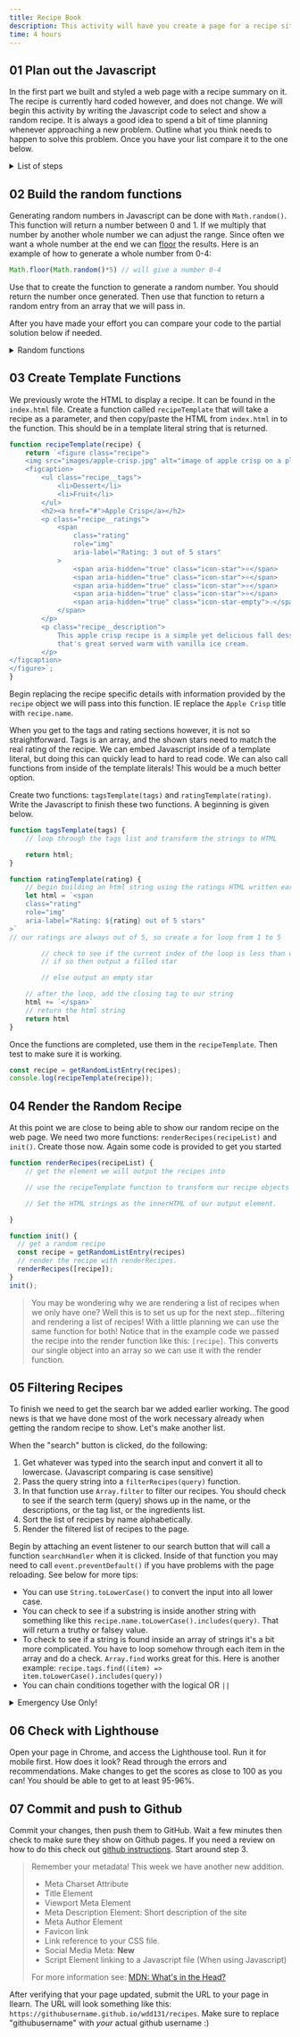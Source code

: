 ```yaml
---
title: Recipe Book
description: This activity will have you create a page for a recipe site. It should be responsive and include good SEO, be accessible, and will give the opportunity to practice using Flexbox. We will use Javascript to make the site dynamic and add search.
time: 4 hours
---
```


## **01** Plan out the Javascript

In the first part we built and styled a web page with a recipe summary on it. The recipe is currently hard coded however, and does not change. We will begin this activity by writing the Javascript code to select and show a random recipe. It is always a good idea to spend a bit of time planning whenever approaching a new problem. Outline what you think needs to happen to solve this problem. Once you have your list compare it to the one below.

<details>
<summary>List of steps</summary>

1. Check that you have the list of recipes in `recipes.js` 
2. Create a function to generate a random number >= 0 and < num
3. Create a function that will use the imported recipes, and the random function from step 2 to return a random recipe.
4. Using the HTML in the `index.html`, create a template function that will be responsible for generating the HTML necessary to display a recipe.
5. Notice that there are two parts in this template where the markup will change based on the recipe: ratings and tags.
6. Create a template function to generate the markup to display the tags. It should expect a list of tags as a parameter.
7. Create another template function to generate the correct rating stars. This function will expect a number to represent how many stars. Make sure to retain the class and aria info on the ratings!
8. Using the random recipe function, create an `init` function the should run when the page loads to render out a random recipe.
9. Test to make sure everything is working so far.

</details>

## **02** Build the random functions

Generating random numbers in Javascript can be done with `Math.random()`. This function will return a number between 0 and 1. If we multiply that number by another whole number we can adjust the range. Since often we want a whole number at the end we can [floor](https://developer.mozilla.org/en-US/docs/Web/JavaScript/Reference/Global_Objects/Math/floor) the results. Here is an example of how to generate a whole number from 0-4:

```javascript
Math.floor(Math.random()*5) // will give a number 0-4
```

Use that to create the function to generate a random number. You should return the number once generated. Then use that function to return a random entry from an array that we will pass in.

<!-- To test these functions we need to import the recipes found in the provided `recipes.js` file.

```javascript
import recipes from './recipes.js';
```

>Remember that to use the `import` keyword we have to tell the browser that we will be using it. We do that by adding `type="module"` to the script tag in the HTML. So it would look like this:
>
>```html
> <script src="main.js" type="module">
>``` -->

After you have made your effort you can compare your code to the partial solution below if needed.

<details>
<summary>Random functions</summary>

```javascript
const recipes = [];

function random(num) {
	return Math.floor(Math.random() * num);
}

function getRandomListEntry(list) {
	const listLength = list.length;
	const randomNum = random(listLength);
	return list[randomNum];
}

// to test
console.log(getRandomListEntry(recipes));

```

</details>

## **03** Create Template Functions

We previously wrote the HTML to display a recipe. It can be found in the `index.html` file. Create a function called `recipeTemplate` that will take a recipe as a parameter, and then copy/paste the HTML from `index.html` in to the function. This should be in a template literal string that is returned.

```javascript
function recipeTemplate(recipe) {
	return `<figure class="recipe">
	<img src="images/apple-crisp.jpg" alt="image of apple crisp on a plate" />
	<figcaption>
		<ul class="recipe__tags">
			<li>Dessert</li>
			<li>Fruit</li>
		</ul>
		<h2><a href="#">Apple Crisp</a></h2>
		<p class="recipe__ratings">
			<span
				class="rating"
				role="img"
				aria-label="Rating: 3 out of 5 stars"
			>
				<span aria-hidden="true" class="icon-star">⭐</span>
				<span aria-hidden="true" class="icon-star">⭐</span>
				<span aria-hidden="true" class="icon-star">⭐</span>
				<span aria-hidden="true" class="icon-star">⭐</span>
				<span aria-hidden="true" class="icon-star-empty">☆</span>
			</span>
		</p>
		<p class="recipe__description">
			This apple crisp recipe is a simple yet delicious fall dessert
			that's great served warm with vanilla ice cream.
		</p>
</figcaption>
</figure>`;
}
```

Begin replacing the recipe specific details with information provided by the `recipe` object we will pass into this function. IE replace the `Apple Crisp` title with `recipe.name`.

When you get to the tags and rating sections however, it is not so straightforward. Tags is an array, and the shown stars need to match the real rating of the recipe. We can embed Javascript inside of a template literal, but doing this can quickly lead to hard to read code. We can also call functions from inside of the template literals! This would be a much better option.

Create two functions: `tagsTemplate(tags)` and `ratingTemplate(rating)`. Write the Javascript to finish these two functions. A beginning is given below.

```javascript
function tagsTemplate(tags) {
	// loop through the tags list and transform the strings to HTML

	return html;
}

function ratingTemplate(rating) {
	// begin building an html string using the ratings HTML written earlier as a model.
	let html = `<span
	class="rating"
	role="img"
	aria-label="Rating: ${rating} out of 5 stars"
>`
// our ratings are always out of 5, so create a for loop from 1 to 5

		// check to see if the current index of the loop is less than our rating
		// if so then output a filled star

		// else output an empty star

	// after the loop, add the closing tag to our string
	html += `</span>`
	// return the html string
	return html
}
```

Once the functions are completed, use them in the `recipeTemplate`. Then test to make sure it is working.

```javascript
const recipe = getRandomListEntry(recipes);
console.log(recipeTemplate(recipe));
```

## **04** Render the Random Recipe

At this point we are close to being able to show our random recipe on the web page. We need two more functions: `renderRecipes(recipeList)` and `init()`. Create those now. Again some code is provided to get you started

```javascript
function renderRecipes(recipeList) {
	// get the element we will output the recipes into

	// use the recipeTemplate function to transform our recipe objects into recipe HTML strings

	// Set the HTML strings as the innerHTML of our output element.

}

function init() {
  // get a random recipe
  const recipe = getRandomListEntry(recipes)
  // render the recipe with renderRecipes.
  renderRecipes([recipe]);
}
init();
```
>You may be wondering why we are rendering a list of recipes when we only have one? Well this is to set us up for the next step...filtering and rendering a list of recipes! With a little planning we can use the same function for both! Notice that in the example code we passed the recipe into the render function like this: `[recipe]`. This converts our single object into an array so we can use it with the render function.

## **05** Filtering Recipes

To finish we need to get the search bar we added earlier working. The good news is that we have done most of the work necessary already when getting the random recipe to show. Let's make another list.

When the "search" button is clicked, do the following:

1. Get whatever was typed into the search input and convert it all to lowercase. (Javascript comparing is case sensitive)
2. Pass the query string into a `filterRecipes(query)` function.
3. In that function use `Array.filter` to filter our recipes. You should check to see if the search term (query) shows up in the name, or the descriptions, or the tag list, or the ingredients list.
4. Sort the list of recipes by name alphabetically.
5. Render the filtered list of recipes to the page.

Begin by attaching an event listener to our search button that will call a function `searchHandler` when it is clicked. Inside of that function you may need to call `event.preventDefault()` if you have problems with the page reloading. See below for more tips:

- You can use `String.toLowerCase()` to convert the input into all lower case.
- You can check to see if a substring is inside another string with something like this `recipe.name.toLowerCase().includes(query)`. That will return a truthy or falsey value.
- To check to see if a string is found inside an array of strings it's a bit more complicated. You have to loop somehow through each item in the array and do a check. `Array.find` works great for this. Here is another example: `recipe.tags.find((item) => item.toLowerCase().includes(query))`
- You can chain conditions together with the logical OR `||`

<details>
<summary>Emergency Use Only!</summary>

```javascript
function filter(query) {
	const filtered = recipes.filter(filterFunction)
	// sort by name
	const sorted = filtered.sort(sortFunction)
		return sorted

}

function searchHandler(e) {
	e.preventDefault()
	// get the search input
  // convert the value in the input to lowercase
  // use the filter function to filter our recipes
  // render the filtered list

}

```

</details>

## **06** Check with Lighthouse

Open your page in Chrome, and access the Lighthouse tool. Run it for mobile first. How does it look? Read through the errors and recommendations. Make changes to get the scores as close to 100 as you can! You should be able to get to at least 95-96%.

## **07** Commit and push to Github

Commit your changes, then push them to GitHub. Wait a few minutes then check to make sure they show on Github pages. If you need a review on how to do this check out [github instructions](https://byui-cit.github.io/learning-modules/modules/general/hosting-git-gihub/ponder2/). Start around step 3.

> Remember your metadata! This week we have another new addition.
>
> - Meta Charset Attribute
> - Title Element
> - Viewport Meta Element
> - Meta Description Element: Short description of the site
> - Meta Author Element
> - Favicon link
> - Link reference to your CSS file.
> - Social Media Meta: **New**
> - Script Element linking to a Javascript file (When using Javascript)
>
> For more information see: [MDN: What's in the Head?](https://developer.mozilla.org/en-US/docs/Learn/HTML/Introduction_to_HTML/The_head_metadata_in_HTML)

After verifying that your page updated, submit the URL to your page in Ilearn. The URL will look something like this: `https://githubusername.github.io/wdd131/recipes`. Make sure to replace "githubusername" with *your* actual github username :)
